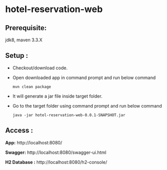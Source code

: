 # hotel-reservation-web

## Prerequisite:
jdk8, maven 3.3.X

## Setup :
* Checkout/download code.
* Open downloaded app in command prompt and run below command 

  `mvn clean package`
* It will generate a jar file inside target folder.
* Go to the target folder using command prompt and run below command

  `java -jar hotel-reservation-web-0.0.1-SNAPSHOT.jar`

## Access :

**App:**
http://localhost:8080/

**Swagger:**
http://localhost:8080/swagger-ui.html

**H2 Database :**
http://localhost:8080/h2-console/
